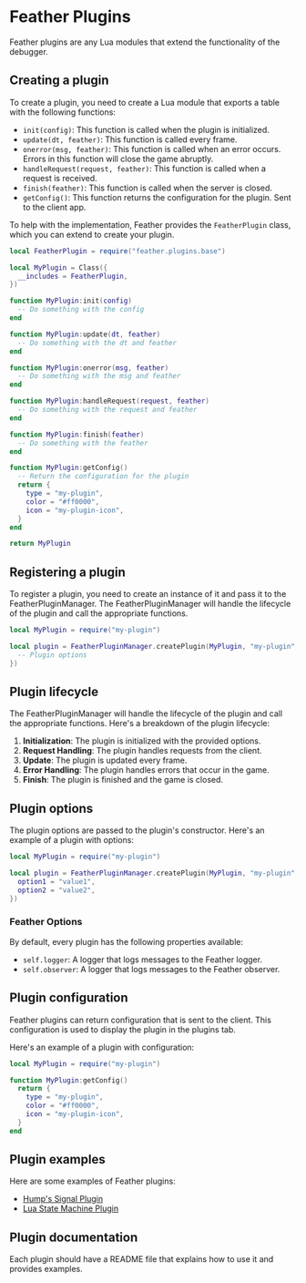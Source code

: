 # Feather Plugins

Feather plugins are any Lua modules that extend the functionality of the debugger.

## Creating a plugin

To create a plugin, you need to create a Lua module that exports a table with the following functions:

- `init(config)`: This function is called when the plugin is initialized.
- `update(dt, feather)`: This function is called every frame.
- `onerror(msg, feather)`: This function is called when an error occurs. Errors in this function will close the game abruptly.
- `handleRequest(request, feather)`: This function is called when a request is received.
- `finish(feather)`: This function is called when the server is closed.
- `getConfig()`: This function returns the configuration for the plugin. Sent to the client app.

To help with the implementation, Feather provides the `FeatherPlugin` class, which you can extend to create your plugin.

```lua
local FeatherPlugin = require("feather.plugins.base")

local MyPlugin = Class({
  __includes = FeatherPlugin,
})

function MyPlugin:init(config)
  -- Do something with the config
end

function MyPlugin:update(dt, feather)
  -- Do something with the dt and feather
end

function MyPlugin:onerror(msg, feather)
  -- Do something with the msg and feather
end

function MyPlugin:handleRequest(request, feather)
  -- Do something with the request and feather
end

function MyPlugin:finish(feather)
  -- Do something with the feather
end

function MyPlugin:getConfig()
  -- Return the configuration for the plugin
  return {
    type = "my-plugin",
    color = "#ff0000",
    icon = "my-plugin-icon",
  }
end

return MyPlugin
```

## Registering a plugin

To register a plugin, you need to create an instance of it and pass it to the FeatherPluginManager. The FeatherPluginManager will handle the lifecycle of the plugin and call the appropriate functions.

```lua
local MyPlugin = require("my-plugin")

local plugin = FeatherPluginManager.createPlugin(MyPlugin, "my-plugin", {
  -- Plugin options
})
```

## Plugin lifecycle

The FeatherPluginManager will handle the lifecycle of the plugin and call the appropriate functions. Here's a breakdown of the plugin lifecycle:

1. **Initialization**: The plugin is initialized with the provided options.
2. **Request Handling**: The plugin handles requests from the client.
3. **Update**: The plugin is updated every frame.
4. **Error Handling**: The plugin handles errors that occur in the game.
5. **Finish**: The plugin is finished and the game is closed.

## Plugin options

The plugin options are passed to the plugin's constructor. Here's an example of a plugin with options:

```lua
local MyPlugin = require("my-plugin")

local plugin = FeatherPluginManager.createPlugin(MyPlugin, "my-plugin", {
  option1 = "value1",
  option2 = "value2",
})
```

### Feather Options

By default, every plugin has the following properties available:

- `self.logger`: A logger that logs messages to the Feather logger.
- `self.observer`: A logger that logs messages to the Feather observer.

## Plugin configuration

Feather plugins can return configuration that is sent to the client. This configuration is used to display the plugin in the plugins tab.

Here's an example of a plugin with configuration:

```lua
local MyPlugin = require("my-plugin")

function MyPlugin:getConfig()
  return {
    type = "my-plugin",
    color = "#ff0000",
    icon = "my-plugin-icon",
  }
end
```

## Plugin examples

Here are some examples of Feather plugins:

- [Hump's Signal Plugin](../src-lua/plugins/hump/signal/README.md)
- [Lua State Machine Plugin](../src-lua/plugins/lua-state-machine/README.md)

## Plugin documentation

Each plugin should have a README file that explains how to use it and provides examples.
